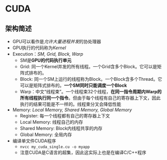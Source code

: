 # CUDA
## 架构简述
- GPU可以看作是*允许大量进程并发*的协处理器
- GPU执行的代码称为*Kernel*
- Execution：*SM, Grid, Block, Warp*
  - SM是**GPU的代码执行单元**
  - Grid: 同一个Kernel并发的所有线程。一个Grid含多个Block。它可以是矩阵式排布的。
  - Block: 同一个SM上运行的线程称为Block。一个Block含多个Thread。它可以是矩阵式排布的。**一个SM同时只能调度一个Block**
  - Warp：中文“线程束”。一个线程束32个线程，**在同一指令周期内Warp的所有线程执行同一个指令**。但由于每个线程有自己的寄存器上下文，因此执行的结果可能是不一样的。线程束分叉会降低性能
- Memory: *Local Memory, Shared Memory, Global Memory*
  - Register: 每一个线程都有自己的寄存器上下文
  - Local Memory: 线程自己的内存
  - Shared Memory: Block内线程共享的内存
  - Global Memory: 全局内存
- 编译单文件CUDA程序
  - `nvcc my_cuda_single.cu -o myapp`
  - 注意CUDA是C语言的超集，因此这实际上也是在编译C/C++程序